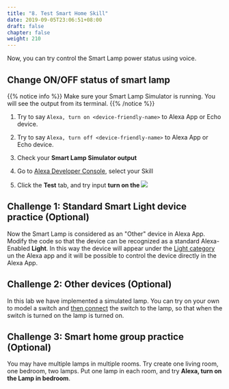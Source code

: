 ```yaml
---
title: "8. Test Smart Home Skill"
date: 2019-09-05T23:06:51+08:00
draft: false
chapter: false
weight: 210
---
```


Now, you can try control the Smart Lamp power status using voice.

## Change ON/OFF status of smart lamp

{{% notice info %}}
Make sure your Smart Lamp Simulator is running. You will see the output from its 
terminal.
{{% /notice %}}

1. Try to say `Alexa, turn on <device-friendly-name>` to Alexa App or Echo device.

1. Try to say `Alexa, turn off <device-friendly-name>` to Alexa App or Echo device.

1. Check your **Smart Lamp Simulator output**

1. Go to [Alexa Developer Console](https://developer.amazon.com/alexa/console/ask), 
select your Skill

1. Click the **Test** tab, and try input **turn on the <device-friendly-name>**
![](/images/smart-home/alexa-console-test.png)


## Challenge 1: Standard Smart Light device practice (Optional)

Now the Smart Lamp is considered as an "Other" device in Alexa App.
Modify the code so that the device can be recognized as a standard Alexa-Enabled **Light**. 
In this way the device will appear under the [Light category](https://developer.amazon.com/docs/device-apis/alexa-discovery.html#display-categories) un the Alexa app and it will be possible to control the device directly in the Alexa App.

## Challenge 2: Other devices (Optional)

In this lab we have implemented a simulated lamp. You can try on your own to model a switch
and [then connect](https://www.amazon.com/gp/help/customer/display.html?nodeId=G202200080) the switch to the lamp, so that when the switch is turned on the lamp is turned on.

## Challenge 3: Smart home group practice (Optional) 

You may have multiple lamps in multiple rooms. Try create one living room, one bedroom, two lamps.
Put one lamp in each room, and try **Alexa, turn on the Lamp in bedroom**.

